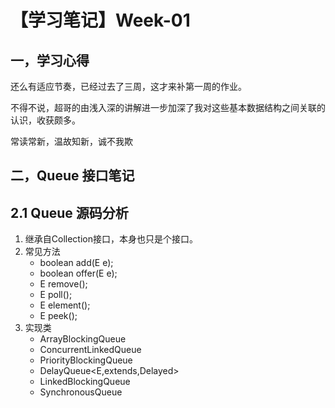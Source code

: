 # 【学习笔记】Week-01

## 一，学习心得

还么有适应节奏，已经过去了三周，这才来补第一周的作业。

不得不说，超哥的由浅入深的讲解进一步加深了我对这些基本数据结构之间关联的认识，收获颇多。

常读常新，温故知新，诚不我欺



## 二，Queue 接口笔记

## 2.1 Queue 源码分析

1. 继承自Collection接口，本身也只是个接口。
2. 常见方法
   - boolean add(E e);
   - boolean offer(E e);
   - E remove();
   - E poll();
   - E element();
   - E peek();
3. 实现类
   - ArrayBlockingQueue
   - ConcurrentLinkedQueue
   - PriorityBlockingQueue
   - DelayQueue<E,extends,Delayed>
   - LinkedBlockingQueue
   - SynchronousQueue